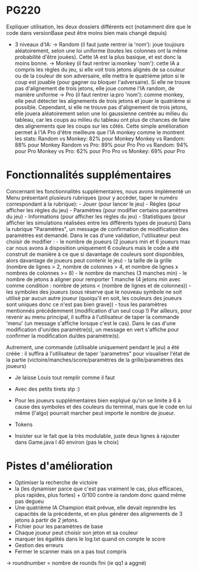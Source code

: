 # PG220

Expliquer utilisation, les deux dossiers différents ect (notamment dire que le code dans versionBase peut être moins bien mais changé depuis)

- 3 niveaux d'IA:
  -> Random (il faut juste rentrer ia 'nom'): joue toujours aléatoirement, selon une loi uniforme (toutes les colonnes ont la même probabilité d'être jouées). Cette IA est la plus basique, et est donc la moins bonne.
  -> Monkey (il faut rentrer ia:monkey 'nom'): cette IA a compris les règles du jeu, si elle voit trois jetons alignés de sa couleur ou de la couleur de son adversaire, elle mettra le quatrième jeton si le coup est jouable (pour gagner ou bloquer l'adversaire). Si elle ne trouve pas d'alignement de trois jetons, elle joue comme l'IA random, de manière uniforme
  -> Pro (il faut rentrer ia:pro 'nom'): comme monkey, elle peut détecter les alignements de trois jetons et jouer le quatrième si possible. Cependant, si elle ne trouve pas d'alignement de trois jetons, elle jouera aléatoirement selon une loi gaussienne centrée au milieu du tableau, car les coups au milieu du tableau ont plus de chances de faire des alignements que les coups sur les côtés. Cette simple amélioration permet à l'IA Pro d'être meilleure que l'IA monkey comme le montrent les stats:
  Random vs Monkey: 82% pour Monkey
  Monkey vs Random: 88% pour Monkey
  Random vs Pro:    89% pour Pro
  Pro vs Random:    94% pour Pro
  Monkey vs Pro:    62% pour Pro
  Pro vs Monkey:    69% pour Pro

# Fonctionnalités supplémentaires

Concernant les fonctionnalités supplémentaires, nous avons implémenté un Menu présentant plusieurs rubriques (pour y accèder, taper le numéro correspondant à la rubrique): 
      - Jouer (pour lancer le jeu)
      - Règles (pour afficher les règles du jeu)
      - Paramètres (pour modifier certains paramètres du jeu)
      - Informations (pour afficher les règles du jeu)
      - Statistiques (pour afficher les simulations réalisées entre les différents types de joueurs)
Dans la rubrique "Paramètres", un message de confirmation de modification des paramètres est demandé. Dans le cas d'une validation, l'utilisateur peut choisir de modifier :
      - le nombre de joueurs (2 joueurs min et 6 joueurs max car nous avons à disposition uniquement 6 couleurs mais le code a été construit de manière à ce que si davantage de couleurs sont disponibles, alors davantage de joueurs peut contenir le jeu)
      - la taille de la grille (nombre de lignes > 2, nombre de colonnes > 4, et nombre de lignes x nombres de colonnes >= 8)
      - le nombre de manches (3 manches min)
      - le nombre de jetons à aligner pour remporter 1 manche (4 jetons min avec comme condition : nombre de jetons < (nombre de lignes et de colonnes))
      - les symboles des joueurs (sous réserve que le nouveau symbole ne soit utilisé par aucun autre joueur (quoiqu'il en soit, les couleurs des joueurs sont uniques donc ce n'est pas bien grave))
      - tous les paramètres mentionnés précédemment (modification d'un seul coup !)
Par ailleurs, pour revenir au menu principal, il suffira à l'utilisateur de taper la commande 'menu' (un message s'affiche lorsque c'est le cas). Dans le cas d'une modification d'un/des paramètre(s), un message en vert s'affiche pour confirmer la modification du/des paramètre(s).

Autrement, une commande (utilisable uniquement pendant le jeu) a été créée : il suffira à l'utilisateur de taper 'parametres" pour visualiser l'état de la partie (victoire/manches/score/paramètres de la grille/paramètres des joueurs)




- Je laisse Louis tout remplir comme il faut
- Avec des petits tirets stp :)

- Pour les joueurs supplémentaires bien explqiué qu'on se limite à 6 à cause des symboles et des couleurs du terminal, mais que le code en lui même (l'algo) pourrait marcher peut importe le nombre de joueur.
- Tokens

- Insister sur le fait que Ia très modulable, juste deux lignes à rajouter dans Game.java l 40 environ (pas le choix)

# Pistes d'amélioration

- Optimiser la recherche de victoire
- Ia (les dynamiser parce que c'est pas vraiment le cas, plus efficaces, plus rapides, plus fortes) + 0/100 contre ia random donc quand même pas degueu
- Une quatrième IA Champion était prévue, elle devait reprendre les capacités de la précédente, et en plus générer des alignements de 3 jetons à partir de 2 jetons.
- Fichier pour les paramètres de base
- Chaque joueur peut choisir son jeton et sa couleur
- marquer les égalités dans le log.txt quand on compte le score
- Gestion des erreurs
- Fermer le scanner mais on a pas tout compris





-> roundnumber = nombre de rounds fini (ie qq1 a aggné)
